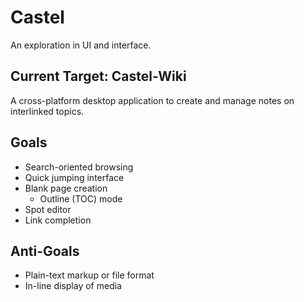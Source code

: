 # Castel
An exploration in UI and interface.

## Current Target: Castel-Wiki
A cross-platform desktop application to create and manage notes on interlinked topics.

## Goals

* Search-oriented browsing
* Quick jumping interface
* Blank page creation
	* Outline (TOC) mode
* Spot editor
* Link completion

## Anti-Goals

* Plain-text markup or file format
* In-line display of media
